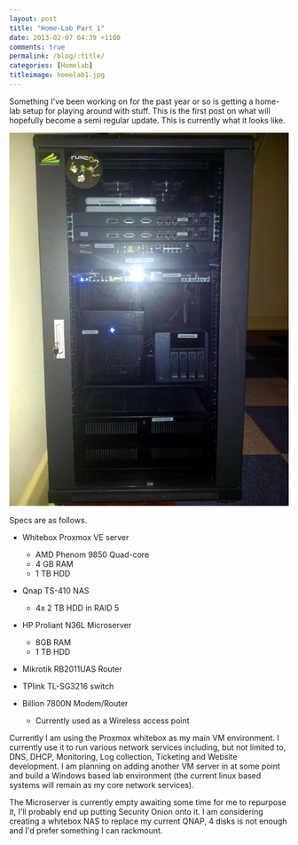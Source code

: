 ```yaml
---
layout: post
title: "Home-Lab Part 1"
date: 2013-02-07 04:39 +1100
comments: true
permalink: /blog/:title/
categories: [Homelab]
titleimage: homelab1.jpg
---
```


Something I've been working on for the past year or so is getting a home-lab setup for playing around with stuff. This is the first post on what will hopefully become a semi regular update. This is currently what it looks like.

<div class="box alt">
    <div class="row uniform 50%">
        <div class="12u centre">
            <span class="image 12u">
                <img class="post-img centre" src="/assets/images/blog/lab1.jpg" title="My current Home-Lab" alt="My current Home-Lab">
            </span>
        </div>
    </div>
</div>

Specs are as follows.



* Whitebox Proxmox VE server
    * AMD Phenom 9850 Quad-core
    * 4 GB RAM
    * 1 TB HDD

* Qnap TS-410 NAS
    * 4x 2 TB HDD in RAID 5

* HP Proliant N36L Microserver
    * 8GB RAM
    * 1 TB HDD

* Mikrotik RB2011UAS Router

* TPlink TL-SG3216 switch

* Billion 7800N Modem/Router
    * Currently used as a Wireless access point


Currently I am using the Proxmox whitebox as my main VM environment. I currently use it to run various network services including, but not limited to, DNS, DHCP, Monitoring, Log collection, Ticketing and Website development. I am planning on adding another VM server in at some point and build a Windows based lab environment (the current linux based systems will remain as my core network services).

The Microserver is currently empty awaiting some time for me to repurpose it, I'll probably end up putting Security Onion onto it. I am considering creating a whitebox NAS to replace my current QNAP, 4 disks is not enough and I'd prefer something I can rackmount.
